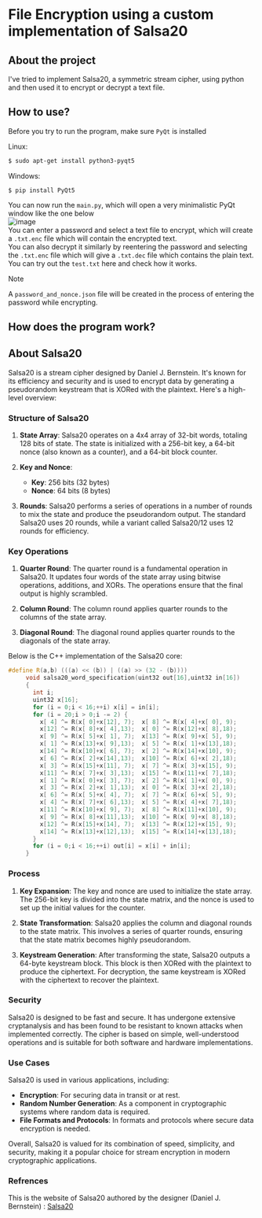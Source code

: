 # File Encryption using a custom implementation of Salsa20


## About the project
 I've tried to implement Salsa20, a symmetric stream cipher, using python and then used it to encrypt or decrypt a text file.


## How to use?
Before you try to run the program, make sure `PyQt` is installed 

Linux:
```bash
$ sudo apt-get install python3-pyqt5
```
Windows:
```shell
$ pip install PyQt5
```
You can now run the `main.py`, which will open a very minimalistic PyQt window like the one below \
![image](https://github.com/user-attachments/assets/af446f4c-28d5-4701-aa7a-9b62cbb31cd6) \
You can enter a password and select a text file to encrypt, which will create a `.txt.enc` file which will contain the encrypted text. \
You can also decrypt it similarly by reentering the password and selecting the `.txt.enc` file which will give a `.txt.dec` file which contains the plain text.\
You can try out the `test.txt` here and check how it works. 
> [!NOTE]
> A `password_and_nonce.json` file will be created in the process of entering the password while encrypting. 
 

## How does the program work?


## About Salsa20
Salsa20 is a stream cipher designed by Daniel J. Bernstein. It's known for its efficiency and security and is used to encrypt data by generating a pseudorandom keystream that is XORed with the plaintext. Here's a high-level overview:

### Structure of Salsa20

1. **State Array**:
   Salsa20 operates on a 4x4 array of 32-bit words, totaling 128 bits of state. The state is initialized with a 256-bit key, a 64-bit nonce (also known as a counter), and a 64-bit block counter.

2. **Key and Nonce**:
   - **Key**: 256 bits (32 bytes)
   - **Nonce**: 64 bits (8 bytes)

3. **Rounds**:
   Salsa20 performs a series of operations in a number of rounds to mix the state and produce the pseudorandom output. The standard Salsa20 uses 20 rounds, while a variant called Salsa20/12 uses 12 rounds for efficiency.

### Key Operations

1. **Quarter Round**:
   The quarter round is a fundamental operation in Salsa20. It updates four words of the state array using bitwise operations, additions, and XORs. The operations ensure that the final output is highly scrambled.

2. **Column Round**:
   The column round applies quarter rounds to the columns of the state array.

3. **Diagonal Round**:
   The diagonal round applies quarter rounds to the diagonals of the state array.

Below is the C++ implementation of the Salsa20 core:
```c++
#define R(a,b) (((a) << (b)) | ((a) >> (32 - (b))))
     void salsa20_word_specification(uint32 out[16],uint32 in[16])
     {
       int i;
       uint32 x[16];
       for (i = 0;i < 16;++i) x[i] = in[i];
       for (i = 20;i > 0;i -= 2) {
         x[ 4] ^= R(x[ 0]+x[12], 7);  x[ 8] ^= R(x[ 4]+x[ 0], 9);
         x[12] ^= R(x[ 8]+x[ 4],13);  x[ 0] ^= R(x[12]+x[ 8],18);
         x[ 9] ^= R(x[ 5]+x[ 1], 7);  x[13] ^= R(x[ 9]+x[ 5], 9);
         x[ 1] ^= R(x[13]+x[ 9],13);  x[ 5] ^= R(x[ 1]+x[13],18);
         x[14] ^= R(x[10]+x[ 6], 7);  x[ 2] ^= R(x[14]+x[10], 9);
         x[ 6] ^= R(x[ 2]+x[14],13);  x[10] ^= R(x[ 6]+x[ 2],18);
         x[ 3] ^= R(x[15]+x[11], 7);  x[ 7] ^= R(x[ 3]+x[15], 9);
         x[11] ^= R(x[ 7]+x[ 3],13);  x[15] ^= R(x[11]+x[ 7],18);
         x[ 1] ^= R(x[ 0]+x[ 3], 7);  x[ 2] ^= R(x[ 1]+x[ 0], 9);
         x[ 3] ^= R(x[ 2]+x[ 1],13);  x[ 0] ^= R(x[ 3]+x[ 2],18);
         x[ 6] ^= R(x[ 5]+x[ 4], 7);  x[ 7] ^= R(x[ 6]+x[ 5], 9);
         x[ 4] ^= R(x[ 7]+x[ 6],13);  x[ 5] ^= R(x[ 4]+x[ 7],18);
         x[11] ^= R(x[10]+x[ 9], 7);  x[ 8] ^= R(x[11]+x[10], 9);
         x[ 9] ^= R(x[ 8]+x[11],13);  x[10] ^= R(x[ 9]+x[ 8],18);
         x[12] ^= R(x[15]+x[14], 7);  x[13] ^= R(x[12]+x[15], 9);
         x[14] ^= R(x[13]+x[12],13);  x[15] ^= R(x[14]+x[13],18);
       }
       for (i = 0;i < 16;++i) out[i] = x[i] + in[i];
     }
```

### Process

1. **Key Expansion**:
   The key and nonce are used to initialize the state array. The 256-bit key is divided into the state matrix, and the nonce is used to set up the initial values for the counter.

2. **State Transformation**:
   Salsa20 applies the column and diagonal rounds to the state matrix. This involves a series of quarter rounds, ensuring that the state matrix becomes highly pseudorandom.

3. **Keystream Generation**:
   After transforming the state, Salsa20 outputs a 64-byte keystream block. This block is then XORed with the plaintext to produce the ciphertext. For decryption, the same keystream is XORed with the ciphertext to recover the plaintext.

### Security

Salsa20 is designed to be fast and secure. It has undergone extensive cryptanalysis and has been found to be resistant to known attacks when implemented correctly. The cipher is based on simple, well-understood operations and is suitable for both software and hardware implementations.

### Use Cases

Salsa20 is used in various applications, including:

- **Encryption**: For securing data in transit or at rest.
- **Random Number Generation**: As a component in cryptographic systems where random data is required.
- **File Formats and Protocols**: In formats and protocols where secure data encryption is needed.

Overall, Salsa20 is valued for its combination of speed, simplicity, and security, making it a popular choice for stream encryption in modern cryptographic applications.
### Refrences

This is the website of Salsa20 authored by the designer (Daniel J. Bernstein) : [Salsa20](https://cr.yp.to/salsa20.html)
